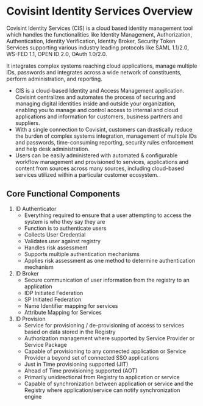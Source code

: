 # Covisint Identity Services Overview
Covisint Identity Services (CIS) is a cloud based identity management tool which handles the functionalities like Identity Management, Authorization, Authentication, Identity Verification, Identity Broker, Security Token Services supporting various industry leading protocols like SAML 1.1/2.0, WS-FED 1.1, OPEN ID 2.0, OAuth 1.0/2.0.

It integrates complex systems reaching cloud applications, manage multiple IDs, passwords and integrates across a wide network of constituents, perform administration, and reporting.

* CIS is a cloud-based Identity and Access Management application. Covisint centralizes and automates the process of securing and managing digital identities inside and outside your organization, enabling you to manage and control access to internal and cloud applications and information for customers, business partners and suppliers.
* With a single connection to Covisint, customers can drastically reduce the burden of complex systems integration, management of multiple IDs and passwords, time-consuming reporting, security rules enforcement and help desk administration.
* Users can be easily administered with automated & configurable workflow management and provisioned to services, applications and content from sources across many sources, including cloud-based services utilized within a particular customer ecosystem.


## Core Functional Components
1. ID Authenticator
    * Everything required to ensure that a user attempting to access the system is who they say they are
    * Function is to authenticate users
    * Collects User Credential
    * Validates user against registry
    * Handles risk assessment
    * Supports multiple authentication mechanisms
    * Applies risk assessment as one method to determine authentication mechanism
2. ID Broker
    * Secure communication of user information from the registry to an application
    * IDP Initiated Federation
    * SP Initiated Federation
    * Name Identifier mapping for services
    * Attribute Mapping for Services
3. ID Provision
    * Service for provisioning / de-provisioning of access to services based on data stored in the Registry
    * Authorization management where supported by Service Provider or Service Package
    * Capable of provisioning to any connected application or Service Provider a beyond set of connected SSO applications
    * Just in Time provisioning supported (JIT)
    * Ahead of Time provisioning supported (AOT)
    * Primarily unidirectional from Registry to application or service
    * Capable of synchronization between application or service and the Registry where application/service can notify synchronization engine


